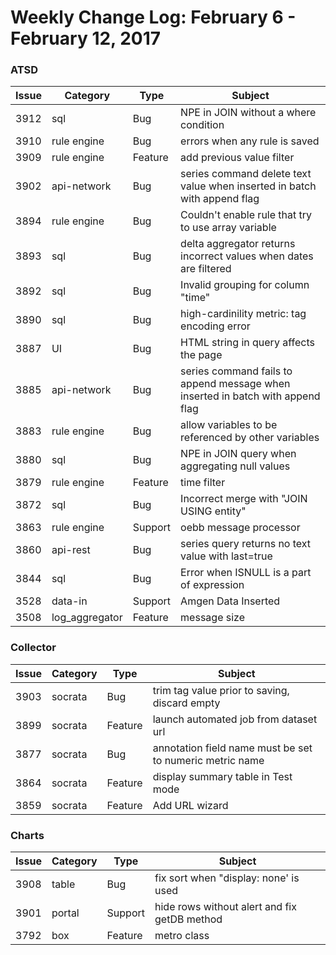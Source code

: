 Weekly Change Log: February 6 - February 12, 2017
=================================================

### ATSD

| Issue| Category       | Type    | Subject                                                                              |
|------|----------------|---------|--------------------------------------------------------------------------------------| 
| 3912 | sql            | Bug     | NPE in JOIN without a where condition                                                       |
| 3910 | rule engine    | Bug     | errors when any rule is saved                                                       |
| 3909 | rule engine    | Feature | add previous value filter                                                           |
| 3902 | api-network    | Bug     | series command delete text value when inserted in batch with append flag               |
| 3894 | rule engine    | Bug     | Couldn't enable rule that try to use array variable                                 |
| 3893 | sql            | Bug     | delta aggregator returns incorrect values when dates are filtered                           |
| 3892 | sql            | Bug     | Invalid grouping for column "time"                                                          |
| 3890 | sql            | Bug     | high-cardinility metric: tag encoding error                                                 |
| 3887 | UI             | Bug     | HTML string in query affects the page                                                        | 
| 3885 | api-network    | Bug     | series command fails to append message when inserted in batch with append flag         |
| 3883 | rule engine    | Bug     | allow variables to be referenced by other variables                                 |
| 3880 | sql            | Bug     | NPE in JOIN query when aggregating null values                                              |
| 3879 | rule engine    | Feature | time filter                                                                         |
| 3872 | sql            | Bug     | Incorrect merge with "JOIN USING entity"                                                    |
| 3863 | rule engine    | Support | oebb message processor                                                              |
| 3860 | api-rest       | Bug     | series query returns no text value with last=true                                      |
| 3844 | sql            | Bug     | Error when ISNULL is a part of expression                                                   |
| 3528 | data-in        | Support | Amgen Data Inserted                                                                              |
| 3508 | log_aggregator | Feature | message size                                                                     |

### Collector

| Issue| Category       | Type    | Subject                                                                              |
|------|----------------|---------|--------------------------------------------------------------------------------------| 
| 3903 | socrata        | Bug     | trim tag value prior to saving, discard empty                                           |
| 3899 | socrata        | Feature | launch automated job from dataset url                                                   |
| 3877 | socrata        | Bug     | annotation field name must be set to numeric metric name                                |
| 3864 | socrata        | Feature | display summary table in Test mode                                                      |
| 3859 | socrata        | Feature | Add URL wizard                                                                          | 

### Charts

| Issue| Category       | Type    | Subject                                                                              |
|------|----------------|---------|--------------------------------------------------------------------------------------| 
| 3908 | table          | Bug     | fix sort when "display: none' is used                                                            |
| 3901 | portal         | Support | hide rows without alert and fix getDB method                                             |
| 3792 | box            | Feature | metro class                                                                                 |

